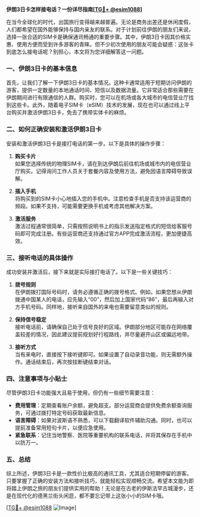 **伊朗3日卡怎样接电话？一份详尽指南[[TG💪+ @esim1088](https://t.me/s/esim1088)]**

在当今全球化的时代，出国旅行变得越来越普遍。无论是商务出差还是休闲度假，人们都希望在国外能够保持与国内亲友的联系。对于计划前往伊朗的朋友们来说，选择一张合适的SIM卡是确保通讯畅通的重要步骤。其中，伊朗3日卡因其价格实惠、使用方便而受到许多游客的青睐。但不少初次使用的朋友可能会疑惑：这张卡到底怎么接电话呢？别担心，本文将为您详细解答这一问题。

### 一、伊朗3日卡的基本信息

首先，让我们了解一下伊朗3日卡的基本情况。这种卡通常适用于短期访问伊朗的游客，提供一定数量的本地通话时间、短信以及数据流量。它非常适合那些需要在伊朗期间进行有限通信的人群。购买时，您可以在机场或各大城市的电信营业厅找到这些卡。此外，随着电子SIM卡（eSIM）技术的发展，现在也可以通过线上平台购买并激活伊朗3日卡，免去了携带实体卡的麻烦。

### 二、如何正确安装和激活伊朗3日卡

安装和激活伊朗3日卡是接打电话的第一步。以下是具体的操作步骤：

1. **购买卡片**  
   如果您选择传统的物理SIM卡，请在到达伊朗后前往机场或城市内的电信营业厅购买。记得询问工作人员关于套餐内容及使用方法，避免因语言障碍导致误解。

2. **插入手机**  
   将购买到的SIM卡小心地插入您的手机中。注意检查手机是否支持该运营商的频段。如果不支持，可能需要更换手机或考虑其他解决方案。

3. **激活服务**  
   激活过程通常很简单，只需按照说明书上的指示发送指定格式的短信给客服号码即可完成注册。有些运营商还支持通过官方APP完成激活流程，更加便捷高效。

### 三、接听电话的具体操作

成功安装并激活后，接下来就是实际接打电话了。以下是一些关键技巧：

1. **拨号规则**  
   在伊朗拨打国际号码时，请务必遵循正确的拨号格式。例如，如果您想从伊朗拨通中国某人的电话，应先输入“00”，然后加上国家代码“86”，最后再输入对方手机号码。同样地，接听来自国外的来电也需要留意类似的规则。

2. **保持信号稳定**  
   接听电话前，请确保自己处于信号良好的区域。伊朗部分地区可能存在网络覆盖较差的情况，因此建议提前规划好行程路线，并尽量避开山区或偏远地带。

3. **接听方式**  
   当有来电时，直接按下接听键即可。如果设置了自动录音功能，则无需额外操作。通话结束后，再次按挂断键结束对话。

### 四、注意事项与小贴士

尽管伊朗3日卡功能强大且易于使用，但仍有一些细节需要注意：

- **费用管理**：定期查看账户余额，避免超支。部分运营商会提供免费余额查询服务，可通过拨打特定号码获取最新信息。
- **语言障碍**：如果对波斯语不熟悉，可以下载翻译软件辅助沟通。同时，也可以提前准备常用短句卡片，以便应急使用。
- **紧急联系**：记住当地警察、医院等重要机构的联系电话，并将其保存在手机中以防万一。

### 五、总结

综上所述，伊朗3日卡是一款性价比极高的通讯工具，尤其适合短期停留的游客。只要掌握了正确的安装方法和接听技巧，就能轻松实现顺畅交流。希望本文能为即将踏上伊朗之旅的朋友们提供实用的帮助！无论是在古老的伊斯法罕古城漫步，还是在现代化的德黑兰街头闲逛，都不要忘记带上这张小小的SIM卡哦。

[[TG💪+ @esim1088](https://t.me/s/esim1088) ![Image](https://i.postimg.cc/4NQfJmqS/Snipaste-2025-05-13-00-14-12.png)]